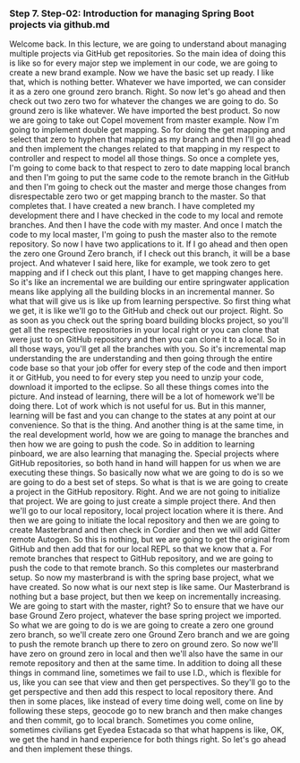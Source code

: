 
### Step 7. Step-02: Introduction for managing Spring Boot projects via github.md
Welcome back. In this lecture, we are going to understand about managing multiple projects via GitHub get repositories. So the main idea of doing this is like so for every major step we implement in our code, we are going to create a new brand example. Now we have the basic set up ready. I like that, which is nothing better. Whatever we have imported, we can consider it as a zero one ground zero branch. Right. So now let's go ahead and then check out two zero two for whatever the changes we are going to do. So ground zero is like whatever. We have imported the best product. So now we are going to take out Copel movement from master example. Now I'm going to implement double get mapping. So for doing the get mapping and select that zero to hyphen that mapping as my branch and then I'll go ahead and then implement the changes related to that mapping in my respect to controller and respect to model all those things. So once a complete yes, I'm going to come back to that respect to zero to date mapping local branch and then I'm going to put the same code to the remote branch in the GitHub and then I'm going to check out the master and merge those changes from disrespectable zero two or get mapping branch to the master. So that completes that. I have created a new branch. I have completed my development there and I have checked in the code to my local and remote branches. And then I have the code with my master. And once I match the code to my local master, I'm going to push the master also to the remote repository. So now I have two applications to it. If I go ahead and then open the zero one Ground Zero branch, if I check out this branch, it will be a base project. And whatever I said here, like for example, we took zero to get mapping and if I check out this plant, I have to get mapping changes here. So it's like an incremental we are building our entire springwater application means like applying all the building blocks in an incremental manner. So what that will give us is like up from learning perspective. So first thing what we get, it is like we'll go to the GitHub and check out our project. Right. So as soon as you check out the spring board building blocks project, so you'll get all the respective repositories in your local right or you can clone that were just to on GitHub repository and then you can clone it to a local. So in all those ways, you'll get all the branches with you. So it's incremental map understanding the are understanding and then going through the entire code base so that your job offer for every step of the code and then import it or GitHub, you need to for every step you need to unzip your code, download it imported to the eclipse. So all these things comes into the picture. And instead of learning, there will be a lot of homework we'll be doing there. Lot of work which is not useful for us. But in this manner, learning will be fast and you can change to the states at any point at our convenience. So that is the thing. And another thing is at the same time, in the real development world, how we are going to manage the branches and then how we are going to push the code. So in addition to learning pinboard, we are also learning that managing the. Special projects where GitHub repositories, so both hand in hand will happen for us when we are executing these things. So basically now what we are going to do is so we are going to do a best set of steps. So what is that is we are going to create a project in the GitHub repository. Right. And we are not going to initialize that project. We are going to just create a simple project there. And then we'll go to our local repository, local project location where it is there. And then we are going to initiate the local repository and then we are going to create Masterbrand and then check in Cordier and then we will add Gitter remote Autogen. So this is nothing, but we are going to get the original from GitHub and then add that for our local REPL so that we know that a. For remote branches that respect to GitHub repository, and we are going to push the code to that remote branch. So this completes our masterbrand setup. So now my masterbrand is with the spring base project, what we have created. So now what is our next step is like same. Our Masterbrand is nothing but a base project, but then we keep on incrementally increasing. We are going to start with the master, right? So to ensure that we have our base Ground Zero project, whatever the base spring project we imported. So what we are going to do is we are going to create a zero one ground zero branch, so we'll create zero one Ground Zero branch and we are going to push the remote branch up there to zero on ground zero. So now we'll have zero on ground zero in local and then we'll also have the same in our remote repository and then at the same time. In addition to doing all these things in command line, sometimes we fail to use I.D., which is flexible for us, like you can see that view and then get perspectives. So they'll go to the get perspective and then add this respect to local repository there. And then in some places, like instead of every time doing well, come on line by following these steps, geocode go to new branch and then make changes and then commit, go to local branch. Sometimes you come online, sometimes civilians get Eyedea Estacada so that what happens is like, OK, we get the hand in hand experience for both things right. So let's go ahead and then implement these things.    